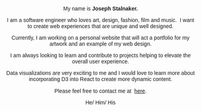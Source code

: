 <p style="text-align: center;"><span style="font-family: Arial, Helvetica, sans-serif;">My name is&nbsp;</span><strong><span style="font-family: Arial, Helvetica, sans-serif;">Joseph Stalnaker.</span></strong></p>
<p style="text-align: center;">
    <font face="Arial, Helvetica, sans-serif">I am a software engineer who loves art, design, fashion, film and music. &nbsp;I want to create web experiences that are unique and well designed.</font>
</p>
<p style="text-align: center;">
    <font face="Arial, Helvetica, sans-serif">Currently, I am working on a personal website that will act a portfolio for my artwork and an example of my web design.</font>
</p>
<p style="text-align: center;">
    <font face="Arial, Helvetica, sans-serif">I am always looking to learn and contribute to projects helping to elevate the overall user experience.</font>
</p>
<p style="text-align: center;">
    <font face="Arial, Helvetica, sans-serif">Data visualizations are very exciting to me and I would love to learn more about incorporating D3 into React to&nbsp;create more dynamic content.</font>
</p>
<p style="text-align: center;">
    <font face="Arial, Helvetica, sans-serif">Please feel free to contact me at&nbsp;</font>
    <font face="Arial, Helvetica, sans-serif"><a href="mailto:josephlstalnaker@gmail.com">here</a>.</font>
</p>
<p style="text-align: center;">
    <font face="Arial, Helvetica, sans-serif">He/ Him/ His</font>
</p>
<p><br></p>
<!--
**JosephStalnaker/JosephStalnaker** is a ✨ _special_ ✨ repository because its `README.md` (this file) appears on your GitHub profile.

Here are some ideas to get you started:

- 🔭 I’m currently working on ...
- 🌱 I’m currently learning ...
- 👯 I’m looking to collaborate on ...
- 🤔 I’m looking for help with ...
- 💬 Ask me about ...
- 📫 How to reach me: ...
- 😄 Pronouns: ...
- ⚡ Fun fact: ...
-->
